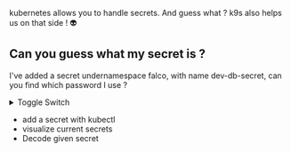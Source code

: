 kubernetes allows you to handle secrets. And guess what ? k9s also helps us on that side ! 👽️

## Can you guess what my secret is ?
I've added a secret undernamespace falco, with name dev-db-secret, can you find which password I use ?


<details>
    <summary>Toggle Switch</summary>
    Foldable Content[enter image description here][1]
</details>


- add a secret with kubectl
- visualize current secrets
- Decode given secret